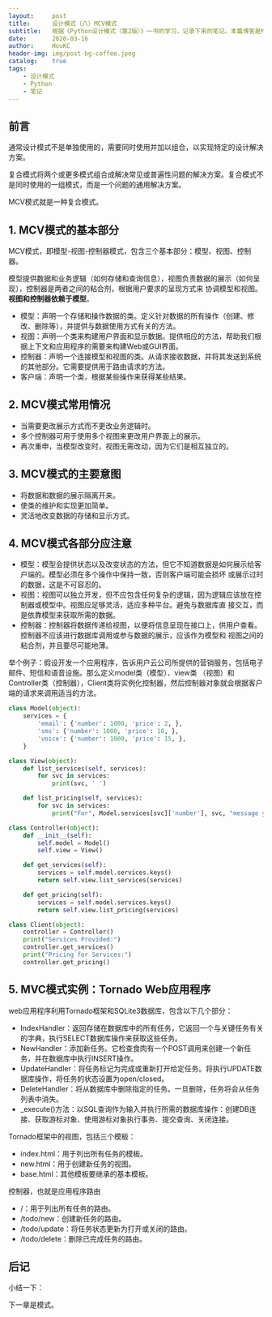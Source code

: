 ```yaml
---
layout:     post
title:      设计模式（八）MCV模式
subtitle:   根据《Python设计模式（第2版）》一书的学习，记录下来的笔记。本篇博客是MCV模式，是一种复合模式，把一些设计模式组合起来使用。
date:       2020-03-16
author:     HouKC
header-img: img/post-bg-coffee.jpeg
catalog:    true
tags:
    - 设计模式
    - Python
    - 笔记
---
```


## 前言
通常设计模式不是单独使用的，需要同时使用并加以组合，以实现特定的设计解决方案。

复合模式将两个或更多模式组合成解决常见或普遍性问题的解决方案。复合模式不是同时使用的一组模式，而是一个问题的通用解决方案。

MCV模式就是一种复合模式。

## 1. MCV模式的基本部分
MCV模式，即模型-视图-控制器模式，包含三个基本部分：模型、视图、控制器。

模型提供数据和业务逻辑（如何存储和查询信息），视图负责数据的展示（如何呈现），控制器是两者之间的粘合剂，根据用户要求的呈现方式来
协调模型和视图。**视图和控制器依赖于模型**。

- 模型：声明一个存储和操作数据的类。定义针对数据的所有操作（创建、修改、删除等），并提供与数据使用方式有关的方法。
- 视图：声明一个类来构建用户界面和显示数据。提供相应的方法，帮助我们根据上下文和应用程序的需要来构建Web或GUI界面。
- 控制器：声明一个连接模型和视图的类。从请求接收数据，并将其发送到系统的其他部分。它需要提供用于路由请求的方法。
- 客户端：声明一个类，根据某些操作来获得某些结果。

## 2. MCV模式常用情况
- 当需要更改展示方式而不更改业务逻辑时。
- 多个控制器可用于使用多个视图来更改用户界面上的展示。
- 再次重申，当模型改变时，视图无需改动，因为它们是相互独立的。

## 3. MCV模式的主要意图
- 将数据和数据的展示隔离开来。
- 使类的维护和实现更加简单。
- 灵活地改变数据的存储和显示方式。

## 4. MCV模式各部分应注意
- 模型：模型会提供状态以及改变状态的方法，但它不知道数据是如何展示给客户端的。模型必须在多个操作中保持一致，否则客户端可能会损坏
或展示过时的数据，这是不可容忍的。
- 视图：视图可以独立开发，但不应包含任何复杂的逻辑，因为逻辑应该放在控制器或模型中。视图应足够灵活，适应多种平台。避免与数据库直
接交互，而是依靠模型来获取所需的数据。
- 控制器：控制器将数据传递给视图，以便将信息呈现在接口上，供用户查看。控制器不应该进行数据库调用或参与数据的展示，应该作为模型和
视图之间的粘合剂，并且要尽可能地薄。

举个例子：假设开发一个应用程序，告诉用户云公司所提供的营销服务，包括电子邮件、短信和语音设施。那么定义model类（模型）、view类
（视图）和Controller类（控制器），Client类将实例化控制器，然后控制器对象就会根据客户端的请求来调用适当的方法。
```python
class Model(object):
    services = {
        'email': {'number': 1000, 'price': 2, },
        'sms': {'number': 1000, 'price': 10, },
        'voice': {'number': 1000, 'price': 15, },
    }

class View(object):
    def list_services(self, services):
        for svc in services:
            print(svc, ' ')

    def list_pricing(self, services):
        for svc in services:
            print("For", Model.services[svc]['number'], svc, "message you pay $", Model.services[svc]['price'])

class Controller(object):
    def __init__(self):
        self.model = Model()
        self.view = View()

    def get_services(self):
        services = self.model.services.keys()
        return self.view.list_services(services)

    def get_pricing(self):
        services = self.model.services.keys()
        return self.view.list_pricing(services)

class Client(object):
    controller = Controller()
    print("Services Provided:")
    controller.get_services()
    print("Pricing for Services:")
    controller.get_pricing()
```

## 5. MVC模式实例：Tornado Web应用程序
web应用程序利用Tornado框架和SQLite3数据库，包含以下几个部分：
- IndexHandler：返回存储在数据库中的所有任务，它返回一个与关键任务有关的字典，执行SELECT数据库操作来获取这些任务。
- NewHandler：添加新任务。它检查食肉有一个POST调用来创建一个新任务，并在数据库中执行INSERT操作。
- UpdateHandler：将任务标记为完成或重新打开给定任务。将执行UPDATE数据库操作，将任务的状态设置为open/closed。
- DeleteHandler：将从数据库中删除指定的任务。一旦删除，任务将会从任务列表中消失。
- _execute()方法：以SQL查询作为输入并执行所需的数据库操作：创建DB连接、获取游标对象、使用游标对象执行事务、提交查询、关闭连接。

Tornado框架中的视图，包括三个模板：
- index.html：用于列出所有任务的模板。
- new.html：用于创建新任务的视图。
- base.html：其他模板要继承的基本模板。

控制器，也就是应用程序路由
- /：用于列出所有任务的路由。
- /todo/new：创建新任务的路由。
- /todo/update：将任务状态更新为打开或关闭的路由。
- /todo/delete：删除已完成任务的路由。


## 后记
小结一下：


下一章是模式。
